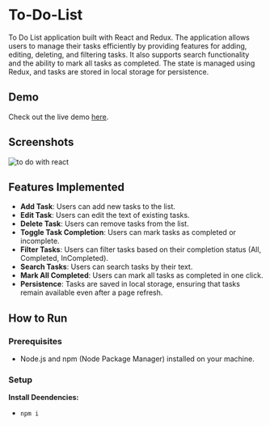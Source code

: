 # To-Do-List
To Do List application built with React and Redux.
The application allows users to manage their tasks efficiently by providing features for adding, editing, deleting, and filtering tasks.
It also supports search functionality and the ability to mark all tasks as completed. The state is managed using Redux, and tasks are stored in local storage for persistence.

## Demo

Check out the live demo [here](https://to-do-list-woad-xi-96.vercel.app/).

## Screenshots

![to do with react](https://github.com/user-attachments/assets/65fe7529-2412-4bd3-90a6-63e03697ca50)

## Features Implemented

 - **Add Task**: Users can add new tasks to the list.
 - **Edit Task**: Users can edit the text of existing tasks.
 - **Delete Task**: Users can remove tasks from the list.
 - **Toggle Task Completion**: Users can mark tasks as completed or incomplete.
 - **Filter Tasks**: Users can filter tasks based on their completion status (All, Completed, InCompleted).
 - **Search Tasks**: Users can search tasks by their text.
 - **Mark All Completed**: Users can mark all tasks as completed in one click.
 - **Persistence**: Tasks are saved in local storage, ensuring that tasks remain available even after a page refresh.

## How to Run

### Prerequisites

 - Node.js and npm (Node Package Manager) installed on your machine.

### Setup

**Install Deendencies:**
 - `npm i`

 
